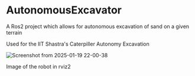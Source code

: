 # AutonomousExcavator

A Ros2 project which allows for autonomous excavation of sand on a given terrain

Used for the IIT Shastra's Caterpiller Autonomy Excavation

![Screenshot from 2025-01-19 22-00-38](https://github.com/user-attachments/assets/0482f77b-2c39-4651-8c9a-9f869d8948bd)

Image of the robot in rviz2
